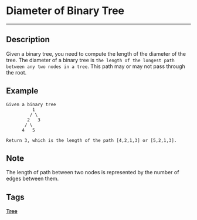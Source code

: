 # Diameter of Binary Tree
-----
## Description
Given a binary tree, you need to compute the length of the diameter of the tree. The diameter of a binary tree is `the length of the longest path between any two nodes in a tree`. This path may or may not pass through the root.

## Example
```
Given a binary tree 
          1
         / \
        2   3
       / \     
      4   5    
      
Return 3, which is the length of the path [4,2,1,3] or [5,2,1,3].
```

## Note
The length of path between two nodes is represented by the number of edges between them.

## Tags
**[Tree](https://leetcode.com/tag/tree)**
